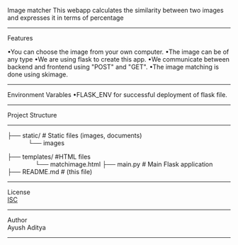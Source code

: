 Image matcher
This webapp calculates the similarity between two images and expresses it in terms of percentage
__________________________
Features 


•You can choose the image from your own computer. 
•The image can be of any type
•We are using flask to create this app.
•We communicate between backend and frontend using "POST" and "GET".
•The image matching is done using skimage.

__________________________
Environment Varables
•FLASK_ENV for successful deployment of flask file.
__________________

Project Structure
_________________
├── static/ # Static files (images, documents)    
&nbsp;&nbsp;&nbsp;&nbsp;&nbsp;&nbsp;&nbsp;&nbsp;&nbsp;&nbsp;&nbsp;&nbsp;└── images                 
       
├── templates/         #HTML files  
&nbsp;&nbsp;&nbsp;&nbsp;&nbsp;&nbsp;&nbsp;&nbsp;&nbsp;&nbsp;&nbsp;&nbsp;&nbsp;&nbsp;&nbsp; └── matchimage.html
├── main.py # Main Flask application  
├── README.md # (this file) 
________________________
License  
[ISC](https://github.com/Engineer2027-boy/PopulationProjectionofG20countries/blob/main/LICENSE)
_________________________
Author  
Ayush Aditya
__________________________

